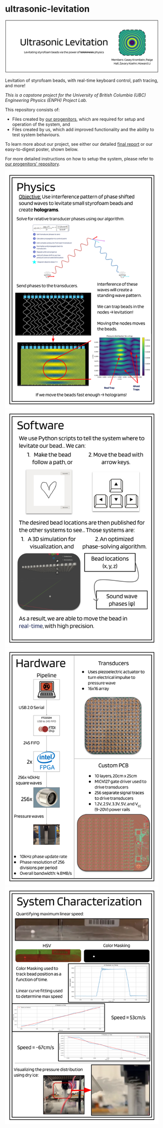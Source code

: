 # ultrasonic-levitation

![Project Banner](/img/banner.png)

Levitation of styrofoam beads, with real-time keyboard control, path tracing, and more!

*This is a capstone project for the University of British Columbia (UBC) Engineering Physics (ENPH) Project Lab.*

This repository consists of:
* Files created by [our progenitors](https://github.com/ultrasonic-homies/ultrasonic-holography/tree/main), which are required for setup and operation of the system, and
* Files created by us, which add improved functionality and the ability to test system behaviours.

To learn more about our project, see either our detailed [final report](final-report.pdf) or our easy-to-digest poster, shown below.

For more detailed instructions on how to setup the system, please refer to [our progenitors' repository](https://github.com/ultrasonic-homies/ultrasonic-holography/tree/main).

![Poster - Physics](/img/poster_1.png)
![Poster - Software](/img/poster_2.png)
![Poster - Hardware](/img/poster_3.png)
![Poster - System Characterization](/img/poster_4.png)